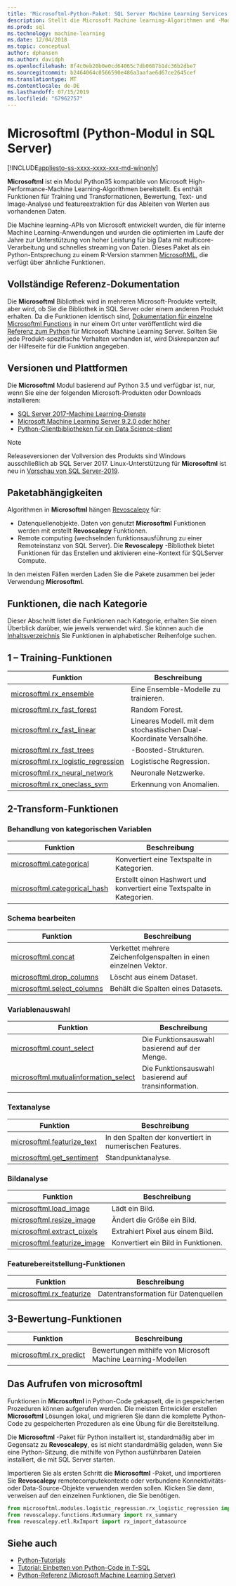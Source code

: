 ```yaml
---
title: 'Microsoftml-Python-Paket: SQL Server Machine Learning Services'
description: Stellt die Microsoft Machine learning-Algorithmen und -Modelle für Python, als im Zusammenhang mit SQL Server Machine Learning-Workloads.
ms.prod: sql
ms.technology: machine-learning
ms.date: 12/04/2018
ms.topic: conceptual
author: dphansen
ms.author: davidph
ms.openlocfilehash: 8f4c0eb20b0e0cd64065c7db0687b1dc36b2dbe7
ms.sourcegitcommit: b2464064c0566590e486a3aafae6d67ce2645cef
ms.translationtype: MT
ms.contentlocale: de-DE
ms.lasthandoff: 07/15/2019
ms.locfileid: "67962757"
---
```

# <a name="microsoftml-python-module-in-sql-server"></a>Microsoftml (Python-Modul in SQL Server)
[!INCLUDE[appliesto-ss-xxxx-xxxx-xxx-md-winonly](../../includes/appliesto-ss-xxxx-xxxx-xxx-md-winonly.md)]

**Microsoftml** ist ein Modul Python35 kompatible von Microsoft High-Performance-Machine Learning-Algorithmen bereitstellt. Es enthält Funktionen für Training und Transformationen, Bewertung, Text- und Image-Analyse und featureextraktion für das Ableiten von Werten aus vorhandenen Daten.

Die Machine learning-APIs von Microsoft entwickelt wurden, die für interne Machine Learning-Anwendungen und wurden die optimierten im Laufe der Jahre zur Unterstützung von hoher Leistung für big Data mit multicore-Verarbeitung und schnelles streaming von Daten. Dieses Paket als ein Python-Entsprechung zu einem R-Version stammen [MicrosoftML](../r/ref-r-microsoftml.md), die verfügt über ähnliche Funktionen. 

## <a name="full-reference-documentation"></a>Vollständige Referenz-Dokumentation

Die **Microsoftml** Bibliothek wird in mehreren Microsoft-Produkte verteilt, aber wird, ob Sie die Bibliothek in SQL Server oder einem anderen Produkt erhalten. Da die Funktionen identisch sind, [Dokumentation für einzelne Microsoftml Functions](https://docs.microsoft.com/machine-learning-server/python-reference/microsoftml/microsoftml-package) in nur einem Ort unter veröffentlicht wird die [Referenz zum Python](https://docs.microsoft.com/machine-learning-server/python-reference/introducing-python-package-reference) für Microsoft Machine Learning Server. Sollten Sie jede Produkt-spezifische Verhalten vorhanden ist, wird Diskrepanzen auf der Hilfeseite für die Funktion angegeben.

## <a name="versions-and-platforms"></a>Versionen und Plattformen

Die **Microsoftml** Modul basierend auf Python 3.5 und verfügbar ist, nur, wenn Sie eine der folgenden Microsoft-Produkten oder Downloads installieren:

+ [SQL Server 2017-Machine Learning-Dienste](../install/sql-machine-learning-services-windows-install.md)
+ [Microsoft Machine Learning Server 9.2.0 oder höher](https://docs.microsoft.com/machine-learning-server/)
+ [Python-Clientbibliotheken für ein Data Science-client](setup-python-client-tools-sql.md)

> [!NOTE]
> Releaseversionen der Vollversion des Produkts sind Windows ausschließlich ab SQL Server 2017. Linux-Unterstützung für **Microsoftml** ist neu in [Vorschau von SQL Server-2019](../../linux/sql-server-linux-setup-machine-learning.md).

## <a name="package-dependencies"></a>Paketabhängigkeiten

Algorithmen in **Microsoftml** hängen [Revoscalepy](ref-py-revoscalepy.md) für:

+ Datenquellenobjekte. Daten von genutzt **Microsoftml** Funktionen werden mit erstellt **Revoscalepy** Funktionen.
+ Remote computing (wechselnden funktionsausführung zu einer Remoteinstanz von SQL Server). Die **Revoscalepy** -Bibliothek bietet Funktionen für das Erstellen und aktivieren eine-Kontext für SQLServer Compute.

In den meisten Fällen werden Laden Sie die Pakete zusammen bei jeder Verwendung **Microsoftml**.

## <a name="functions-by-category"></a>Funktionen, die nach Kategorie

Dieser Abschnitt listet die Funktionen nach Kategorie, erhalten Sie einen Überblick darüber, wie jeweils verwendet wird. Sie können auch die [Inhaltsverzeichnis](https://docs.microsoft.com/machine-learning-server/python-reference/introducing-python-package-reference) Sie Funktionen in alphabetischer Reihenfolge suchen.

## <a name="1-training-functions"></a>1 – Training-Funktionen

| Funktion | Beschreibung |
|----------|-------------|
|[microsoftml.rx_ensemble](https://docs.microsoft.com/machine-learning-server/python-reference/microsoftml/rx-ensemble) | Eine Ensemble-Modelle zu trainieren. |
|[microsoftml.rx_fast_forest](https://docs.microsoft.com/machine-learning-server/python-reference/microsoftml/rx-fast-forest)  | Random Forest. |
|[microsoftml.rx_fast_linear](https://docs.microsoft.com/machine-learning-server/python-reference/microsoftml/rx-fast-linear) | Lineares Modell. mit dem stochastischen Dual-Koordinate Versalhöhe. |
|[microsoftml.rx_fast_trees](https://docs.microsoft.com/machine-learning-server/python-reference/microsoftml/rx-fast-trees) | -Boosted-Strukturen. |
|[microsoftml.rx_logistic_regression](https://docs.microsoft.com/machine-learning-server/python-reference/microsoftml/rx-logistic-regression) | Logistische Regression. |
|[microsoftml.rx_neural_network](https://docs.microsoft.com/machine-learning-server/python-reference/microsoftml/rx-neural-network) | Neuronale Netzwerke. |
|[microsoftml.rx_oneclass_svm](https://docs.microsoft.com/machine-learning-server/python-reference/microsoftml/rx-oneclass-svm) | Erkennung von Anomalien. |

<a name="ml-transforms"></a>

## <a name="2-transform-functions"></a>2-Transform-Funktionen

### <a name="categorical-variable-handling"></a>Behandlung von kategorischen Variablen

| Funktion | Beschreibung |
|----------|-------------|
|[microsoftml.categorical](https://docs.microsoft.com/machine-learning-server/python-reference/microsoftml/categorical) | Konvertiert eine Textspalte in Kategorien. |
|[microsoftml.categorical_hash](https://docs.microsoft.com/machine-learning-server/python-reference/microsoftml/categorical-hash) | Erstellt einen Hashwert und konvertiert eine Textspalte in Kategorien. |

### <a name="schema-manipulation"></a>Schema bearbeiten

| Funktion | Beschreibung |
|----------|-------------|
|[microsoftml.concat](https://docs.microsoft.com/machine-learning-server/python-reference/microsoftml/concat) | Verkettet mehrere Zeichenfolgenspalten in einen einzelnen Vektor. |
|[microsoftml.drop_columns](https://docs.microsoft.com/machine-learning-server/python-reference/microsoftml/drop-columns) | Löscht aus einem Dataset. |
|[microsoftml.select_columns](https://docs.microsoft.com/machine-learning-server/python-reference/microsoftml/select-columns) | Behält die Spalten eines Datasets. |


### <a name="variable-selection"></a>Variablenauswahl

| Funktion | Beschreibung |
|----------|-------------|
|[microsoftml.count_select](https://docs.microsoft.com/machine-learning-server/python-reference/microsoftml/count-select) |Die Funktionsauswahl basierend auf der Menge. |
|[microsoftml.mutualinformation_select](https://docs.microsoft.com/machine-learning-server/python-reference/microsoftml/mutualinformation-select) | Die Funktionsauswahl basierend auf transinformation. |


### <a name="text-analytics"></a>Textanalyse

| Funktion | Beschreibung |
|----------|-------------|
|[microsoftml.featurize_text](https://docs.microsoft.com/machine-learning-server/python-reference/microsoftml/featurize-text) | In den Spalten der konvertiert in numerischen Features. |
|[microsoftml.get_sentiment](https://docs.microsoft.com/machine-learning-server/python-reference/microsoftml/get-sentiment) | Standpunktanalyse. |


### <a name="image-analytics"></a>Bildanalyse 

| Funktion | Beschreibung |
|----------|-------------|
|[microsoftml.load_image](https://docs.microsoft.com/machine-learning-server/python-reference/microsoftml/load-image) | Lädt ein Bild. |
|[microsoftml.resize_image](https://docs.microsoft.com/machine-learning-server/python-reference/microsoftml/resize-image) | Ändert die Größe ein Bild. |
|[microsoftml.extract_pixels](https://docs.microsoft.com/machine-learning-server/python-reference/microsoftml/extract-pixels) | Extrahiert Pixel aus einem Bild. |
|[microsoftml.featurize_image](https://docs.microsoft.com/machine-learning-server/python-reference/microsoftml/featurize-image) | Konvertiert ein Bild in Funktionen. |

### <a name="featurization-functions"></a>Featurebereitstellung-Funktionen

| Funktion | Beschreibung |
|----------|-------------|
|[microsoftml.rx_featurize](https://docs.microsoft.com/machine-learning-server/python-reference/microsoftml/rx-featurize) | Datentransformation für Datenquellen |

<a name="ml-scoring"></a>

## <a name="3-scoring-functions"></a>3-Bewertung-Funktionen

| Funktion | Beschreibung |
|----------|-------------|
|[microsoftml.rx_predict](https://docs.microsoft.com/machine-learning-server/python-reference/microsoftml/rx-predict) | Bewertungen mithilfe von Microsoft Machine Learning-Modellen |

## <a name="how-to-call-microsoftml"></a>Das Aufrufen von microsoftml

Funktionen in **Microsoftml** in Python-Code gekapselt, die in gespeicherten Prozeduren können aufgerufen werden. Die meisten Entwickler erstellen **Microsoftml** Lösungen lokal, und migrieren Sie dann die komplette Python-Code zu gespeicherten Prozeduren als eine Übung für die Bereitstellung.

Die **Microsoftml** -Paket für Python installiert ist, standardmäßig aber im Gegensatz zu **Revoscalepy**, es ist nicht standardmäßig geladen, wenn Sie eine Python-Sitzung, die mithilfe von Python ausführbaren Dateien installiert, die mit SQL Server starten.

Importieren Sie als ersten Schritt die **Microsoftml** -Paket, und importieren Sie **Revoscalepy** remotecomputekontexte oder verbundene Konnektivitäts- oder Data-Source-Objekte verwenden werden sollen. Klicken Sie dann, verweisen auf den einzelnen Funktionen, die Sie benötigen.

```python
from microsoftml.modules.logistic_regression.rx_logistic_regression import rx_logistic_regression
from revoscalepy.functions.RxSummary import rx_summary
from revoscalepy.etl.RxImport import rx_import_datasource
```

## <a name="see-also"></a>Siehe auch

+ [Python-Tutorials](../tutorials/sql-server-python-tutorials.md)
+ [Tutorial: Einbetten von Python-Code in T-SQL](../tutorials/run-python-using-t-sql.md)
+ [Python-Referenz (Microsoft Machine Learning Server)](https://docs.microsoft.com/machine-learning-server/python-reference/introducing-python-package-reference)

